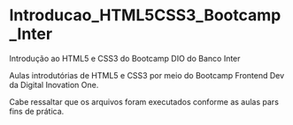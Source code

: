 # Introducao_HTML5CSS3_Bootcamp_Inter
Introdução ao HTML5 e CSS3 do Bootcamp DIO do Banco Inter 

Aulas introdutórias de HTML5 e CSS3 por meio do Bootcamp Frontend Dev da Digital Inovation One.

Cabe ressaltar que os arquivos foram executados conforme as aulas pars fins de prática. 

